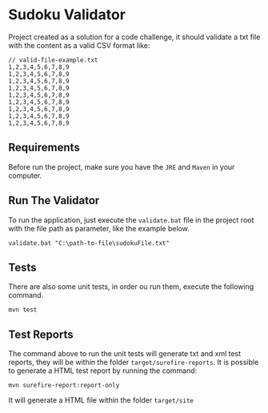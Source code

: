# Sudoku Validator
Project created as a solution for a code challenge, it should validate a txt file with the content as a valid CSV format like:

    // valid-file-example.txt
    1,2,3,4,5,6,7,8,9
    1,2,3,4,5,6,7,8,9
    1,2,3,4,5,6,7,8,9
    1,2,3,4,5,6,7,8,9
    1,2,3,4,5,6,7,8,9
    1,2,3,4,5,6,7,8,9
    1,2,3,4,5,6,7,8,9
    1,2,3,4,5,6,7,8,9
    1,2,3,4,5,6,7,8,9

## Requirements
Before run the project, make sure you have the `JRE` and `Maven` in your computer.

## Run The Validator
To run the application, just execute the `validate.bat` file in the project root with the file path as parameter, like the example below.

    validate.bat "C:\path-to-file\sudokuFile.txt"


## Tests
There are also some unit tests, in order ou run them, execute the following command.

    mvn test

## Test Reports
The command above to run the unit tests will generate txt and xml test reports,
they will be within the folder `target/surefire-reports`.
It is possible to generate a HTML test report by running the command:

    mvn surefire-report:report-only

It will generate a HTML file within the folder `target/site`